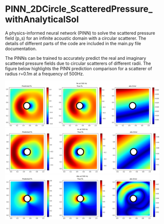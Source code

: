 # PINN_2DCircle_ScatteredPressure_withAnalyticalSol

A physics-informed neural network (PINN) to solve the scattered pressure field (p_s) for an infinite acoustic domain with a circular scatterer. The details of different parts of the code are included in the main.py file documentation.

The PINNs can be trained to accurately predict the real and imaginary scattered pressure fields due to circular scatterers of different radii. The figure below highlights the PINN prediction comparison for a scatterer of radius r=0.1m at a frequency of 500Hz.

![Alt text](/test_Re(ps).jpg?raw=true)
![Alt text](/test_Im(ps).jpg?raw=true)
![Alt text](/test_Abs(ps).jpg?raw=true)
